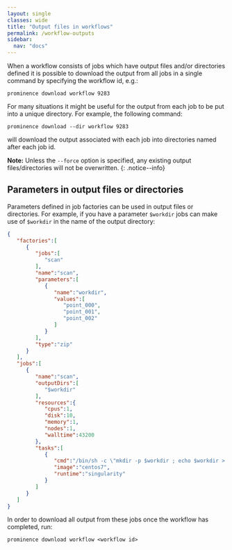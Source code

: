 ```yaml
---
layout: single
classes: wide
title: "Output files in workflows"
permalink: /workflow-outputs
sidebar:
  nav: "docs"
---
```


When a workflow consists of jobs which have output files and/or directories defined it is possible to download the output from all jobs
in a single command by specifying the workflow id, e.g.:
```
prominence download workflow 9283
```
For many situations it might be useful for the output from each job to be put into a unique directory. For example, the following command:
```
prominence download --dir workflow 9283
```
will download the output associated with each job into directories named after each job id.

**Note:** Unless the `--force` option is specified, any existing output files/directories will not be overwritten.
{: .notice--info}

## Parameters in output files or directories
Parameters defined in job factories can be used in output files or directories. For example, if you have a parameter `$workdir` jobs
can make use of `$workdir` in the name of the output directory:
```json
{
   "factories":[
      {
         "jobs":[
            "scan"
         ],
         "name":"scan",
         "parameters":[
            {
               "name":"workdir",
               "values":[
                  "point_000",
                  "point_001",
                  "point_002"
               ]
            }
         ],
         "type":"zip"
      }
   ],
   "jobs":[
      {
         "name":"scan",
         "outputDirs":[
            "$workdir"
         ],
         "resources":{
            "cpus":1,
            "disk":10,
            "memory":1,
            "nodes":1,
            "walltime":43200
         },
         "tasks":[
            {
               "cmd":"/bin/sh -c \"mkdir -p $workdir ; echo $workdir > $workdir/in\"",
               "image":"centos7",
               "runtime":"singularity"
            }
         ]
      }
   ]
}
```
In order to download all output from these jobs once the workflow has completed, run:
```
prominence download workflow <workflow id>
```
